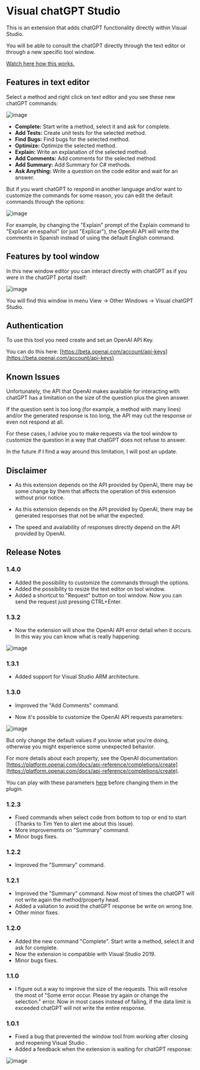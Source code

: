 # Visual chatGPT Studio

This is an extension that adds chatGPT functionality directly within Visual Studio.

You will be able to consult the chatGPT directly through the text editor or through a new specific tool window.

[Watch here how this works.](https://www.youtube.com/watch?v=h_wUl_IjWRU)

## Features in text editor

Select a method and right click on text editor and you see these new chatGPT commands:

![image](https://user-images.githubusercontent.com/63928228/223844534-42369d55-db63-43f7-9cc3-7ec3ac08c67e.png)

- **Complete:** Start write a method, select it and ask for complete.
- **Add Tests:** Create unit tests for the selected method.
- **Find Bugs:** Find bugs for the selected method.
- **Optimize:** Optimize the selected method.
- **Explain:** Write an explanation of the selected method.
- **Add Comments:** Add comments for the selected method.
- **Add Summary:** Add Summary for C# methods.
- **Ask Anything:** Write a question on the code editor and wait for an answer.

But if you want chatGPT to respond in another language and/or want to customize the commands for some reason, you can edit the default commands through the options:

![image](https://user-images.githubusercontent.com/63928228/225159610-8a1c4dd0-a42d-4c24-b7c2-588f78cef043.png)

For example, by changing the "Explain" prompt of the Explain command to "Explicar en español" (or just "Explicar"), the OpenAI API will write the comments in Spanish instead of using the default English command.

## Features by tool window

In this new window editor you can interact directly with chatGPT as if you were in the chatGPT portal itself:

![image](https://user-images.githubusercontent.com/63928228/225164333-9b709f97-768a-46f1-8829-934a6f211f44.png)

You will find this window in menu View -> Other Windows -> Visual chatGPT Studio.

## Authentication

To use this tool you need create and set an OpenAI API Key.

You can do this here: [https://beta.openai.com/account/api-keys](https://beta.openai.com/account/api-keys)

## Known Issues

Unfortunately, the API that OpenAI makes available for interacting with chatGPT has a limitation on the size of the question plus the given answer.

If the question sent is too long (for example, a method with many lines) and/or the generated response is too long, the API may cut the response or even not respond at all.

For these cases, I advise you to make requests via the tool window to customize the question in a way that chatGPT does not refuse to answer.

In the future if I find a way around this limitation, I will post an update.

## Disclaimer

- As this extension depends on the API provided by OpenAI, there may be some change by them that affects the operation of this extension without prior notice.

- As this extension depends on the API provided by OpenAI, there may be generated responses that not be what the expected.

- The speed and availability of responses directly depend on the API provided by OpenAI.

## Release Notes

### 1.4.0

- Added the possibility to customize the commands through the options.
- Added the possibility to resize the text editor on tool window.
- Added a shortcut to "Request" button on tool window. Now you can send the request just pressing CTRL+Enter.

### 1.3.2

- Now the extension will show the OpenAI API error detail when it occurs. In this way you can know what is really happening:

![image](https://user-images.githubusercontent.com/63928228/223844744-e7a9b350-b590-40c6-a36a-6ce8d327eb9f.png)

### 1.3.1

- Added support for Visual Studio ARM architecture.

### 1.3.0

- Improved the "Add Comments" command.

- Now it's possible to customize the OpenAI API requests parameters:

![image](https://user-images.githubusercontent.com/63928228/223844877-d11a524b-472d-4046-94c5-70e6d3a49752.png)

But only change the default values if you know what you're doing, otherwise you might experience some unexpected behavior.

For more details about each property, see the OpenAI documentation: [https://platform.openai.com/docs/api-reference/completions/create](https://platform.openai.com/docs/api-reference/completions/create).

You can play with these parameters [here](https://platform.openai.com/playground) before changing them in the plugin.

### 1.2.3

- Fixed commands when select code from bottom to top or end to start (Thanks to Tim Yen to alert me about this issue).
- More improvements on "Summary" command.
- Minor bugs fixes.

### 1.2.2

- Improved the "Summary" command.

### 1.2.1

- Improved the "Summary" command. Now most of times the chatGPT will not write again the method/property head.
- Added a valiation to avoid the chatGPT response be write on wrong line.
- Other minor fixes.

### 1.2.0

- Added the new command "Complete". Start write a method, select it and ask for complete.
- Now the extension is compatible with Visual Studio 2019.
- Minor bugs fixes.

### 1.1.0

- I figure out a way to improve the size of the requests. This will resolve the most of "Some error occur. Please try again or change the selection." error. Now in most cases instead of failing, if the data limit is exceeded chatGPT will not write the entire response.

### 1.0.1 

- Fixed a bug that prevented the window tool from working after closing and reopening Visual Studio .
- Added a feedback when the extension is waiting for chatGPT response:

![image](https://user-images.githubusercontent.com/63928228/223844933-2e6775d6-c657-42a1-9417-111aa3fb3245.png)
